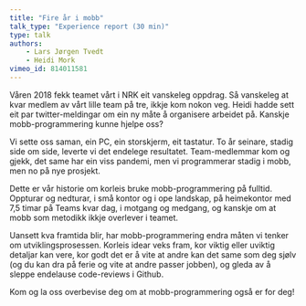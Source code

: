 ```yaml
---
title: "Fire år i mobb"
talk_type: "Experience report (30 min)"
type: talk
authors:
    - Lars Jørgen Tvedt
    - Heidi Mork
vimeo_id: 814011581
---
```

Våren 2018 fekk teamet vårt i NRK eit vanskeleg oppdrag. Så vanskeleg at kvar medlem av vårt lille team på tre, ikkje kom nokon veg. Heidi hadde sett eit par twitter-meldingar om ein ny måte å organisere arbeidet på. Kanskje mobb-programmering kunne hjelpe oss? 

Vi sette oss saman, ein PC, ein storskjerm, eit tastatur. To år seinare, stadig side om side, leverte vi det endelege resultatet. Team-medlemmar kom og gjekk, det same har ein viss pandemi, men vi programmerar stadig i mobb, men no på nye prosjekt. 

Dette er vår historie om korleis bruke mobb-programmering på fulltid. Oppturar og nedturar, i små kontor og i ope landskap, på heimekontor med 7,5 timar på Teams kvar dag, i motgang og medgang, og kanskje om at mobb som metodikk ikkje overlever i teamet. 

Uansett kva framtida blir, har mobb-programmering endra måten vi tenker om utviklingsprosessen. Korleis idear veks fram, kor viktig eller uviktig detaljar kan vere, kor godt det er å vite at andre kan det same som deg sjølv (og du kan dra på ferie og vite at andre passer jobben), og gleda av å sleppe endelause code-reviews i Github. 

Kom og la oss overbevise deg om at mobb-programmering også er for deg! 
